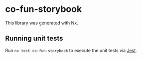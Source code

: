 # co-fun-storybook

This library was generated with [Nx](https://nx.dev).

## Running unit tests

Run `nx test co-fun-storybook` to execute the unit tests via [Jest](https://jestjs.io).
